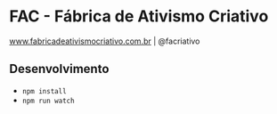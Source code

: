 # FAC - Fábrica de Ativismo Criativo
www.fabricadeativismocriativo.com.br | @facriativo

## Desenvolvimento
* `npm install` 
* `npm run watch`
